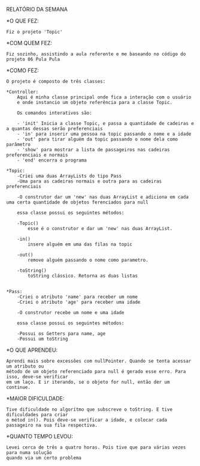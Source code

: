 RELATÓRIO DA SEMANA

*O QUE FEZ:

    Fiz o projeto 'Topic'

*COM QUEM FEZ:

    Fiz sozinho, assistindo a aula referente e me baseando no código do projeto 06 Pula Pula

*COMO FEZ:

    O projeto é composto de três classes:
    
    *Controller:
        Aqui é minha classe principal onde fica a interação com o usuário
        e onde instancio um objeto referência para a classe Topic.
        
        Os comandos interativos são:

        - 'init' Inicia a classe Topic, e passa a quantidade de cadeiras e a quantas dessas serão preferenciais
        - 'in' para inserir uma pessoa na topic passando o nome e a idade
        - 'out' para tirar alguém da topic passando o nome dela como parâmetro
        - 'show' para mostrar a lista de passageiros nas cadeiras preferenciais e normais
        - 'end' encerra o programa
    
    *Topic:
        -Criei uma duas ArrayLists do tipo Pass 
        -Uma para as cadeiras normais e outra para as cadeiras preferenciais

        -O construtor dar um 'new' nas duas ArrayList e adiciona em cada uma certa quantidade de objetos ferenciados para null

        essa classe possui os seguintes métodos:

        -Topic()
            esse é o construtor e dar um 'new' nas duas ArrayList.
        
        -in()
            insere alguém em uma das filas na topic
        
        -out()
            remove alguém passando o nome como parametro.

        -toString()
            toString clássico. Retorna as duas listas       
         
    
    *Pass:
        -Criei o atributo 'name' para receber um nome
        -Criei o atributo 'age' para receber uma idade

        -O construtor recebe um nome e uma idade

        essa classe possui os seguintes métodos:

        -Possui os Getters para name, age 
        -Possui um toString  

*O QUE APRENDEU:

    Aprendi mais sobre excessões com nullPointer. Quando se tenta acessar um atributo ou
    método de um objeto referenciado para null é gerado esse erro. Para isso, deve-se verificar
    em um laço. E ir iterando, se o objeto for null, então der um continue. 

*MAIOR DIFICULDADE:

    Tive dificuldade no algorítmo que subscreve o toString. E tive dificuldades para criar 
    o métod in(). Pois deve-se verificar a idade, e colocar cada passageiro na sua fila respectiva.

*QUANTO TEMPO LEVOU:

    Levei cerca de três a quatro horas. Pois tive que para várias vezes para numa solução 
    quando via um certo problema